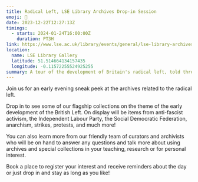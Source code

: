 ```yaml
---
title: Radical Left, LSE Library Archives Drop-in Session
emoji: 📖
date: 2023-12-22T12:27:13Z
timings:
  - starts: 2024-01-24T16:00:00Z
    duration: PT3H
link: https://www.lse.ac.uk/library/events/general/lse-library-archives-drop-in-session
location:
  name: LSE Library Gallery
  latitude: 51.514664134157435
  longitude: -0.11572255524925255
summary: A tour of the development of Britain's radical left, told through the LSE Library's collection.
---
```


Join us for an early evening sneak peek at the archives related to the radical left.

Drop in to see some of our flagship collections on the theme of the early development of the British Left. On display will be items from anti-fascist activism, the Independent Labour Party, the Social Democratic Federation, anarchism, strikes, protests, and much more!

You can also learn more from our friendly team of curators and archivists who will be on hand to answer any questions and talk more about using archives and special collections in your teaching, research or for personal interest.

Book a place to register your interest and receive reminders about the day or just drop in and stay as long as you like!

